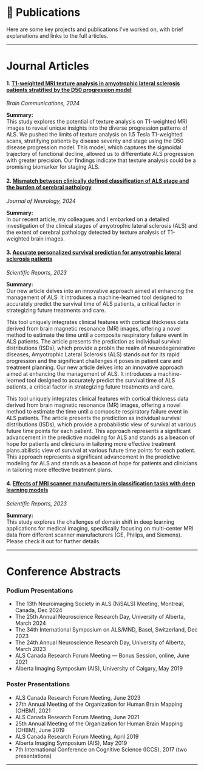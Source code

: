 # 📘 Publications

Here are some key projects and publications I've worked on, with brief explanations and links to the full articles.

---
# Journal Articles

#### **1. [T1-weighted MRI texture analysis in amyotrophic lateral sclerosis patients stratified by the D50 progression model](https://doi.org/10.1093/braincomms/fcae389)**  
*Brain Communications, 2024*

**Summary:**  
This study explores the potential of texture analysis on T1-weighted MRI images to reveal unique insights into the diverse progression patterns of ALS. We pushed the limits of texture analysis on 1.5 Tesla T1-weighted scans, stratifying patients by disease severity and stage using the D50 disease progression model. This model, which captures the sigmoidal trajectory of functional decline, allowed us to differentiate ALS progression with greater precision. Our findings indicate that texture analysis could be a promising biomarker for staging ALS.


#### **2. [Mismatch between clinically defined classification of ALS stage and the burden of cerebral pathology](https://doi.org/10.1007/s00415-024-12190-x)**  
*Journal of Neurology, 2024*

**Summary:**  
In our recent article, my colleagues and I embarked on a detailed investigation of the clinical stages of amyotrophic lateral sclerosis (ALS) and the extent of cerebral pathology detected by texture analysis of T1-weighted brain images.


#### **3. [Accurate personalized survival prediction for amyotrophic lateral sclerosis patients](https://doi.org/10.1038/s41598-023-47935-7)**  
*Scientific Reports, 2023*

**Summary:**  
Our new article delves into an innovative approach aimed at enhancing the management of ALS. It introduces a machine-learned tool designed to accurately predict the survival time of ALS patients, a critical factor in strategizing future treatments and care. 

This tool uniquely integrates clinical features with cortical thickness data derived from brain magnetic resonance (MR) images, offering a novel method to estimate the time until a composite respiratory failure event in ALS patients. The article presents the prediction as individual survival distributions (ISDs), which provide a probIn the realm of neurodegenerative diseases, Amyotrophic Lateral Sclerosis (ALS) stands out for its rapid progression and the significant challenges it poses in patient care and treatment planning. Our new article delves into an innovative approach aimed at enhancing the management of ALS. It introduces a machine-learned tool designed to accurately predict the survival time of ALS patients, a critical factor in strategizing future treatments and care. 

This tool uniquely integrates clinical features with cortical thickness data derived from brain magnetic resonance (MR) images, offering a novel method to estimate the time until a composite respiratory failure event in ALS patients. The article presents the prediction as individual survival distributions (ISDs), which provide a probabilistic view of survival at various future time points for each patient. This approach represents a significant advancement in the predictive modeling for ALS and stands as a beacon of hope for patients and clinicians in tailoring more effective treatment plans.abilistic view of survival at various future time points for each patient. This approach represents a significant advancement in the predictive modeling for ALS and stands as a beacon of hope for patients and clinicians in tailoring more effective treatment plans.


#### **4. [Effects of MRI scanner manufacturers in classification tasks with deep learning models](https://doi.org/10.1038/s41598-023-43715-5)**  
*Scientific Reports, 2023*

**Summary:**  
This study explores the challenges of domain shift in deep learning applications for medical imaging, specifically focusing on multi-center MRI data from different scanner manufacturers (GE, Philips, and Siemens). Please check it out for further details.

---
# Conference Abstracts

### Podium Presentations
- The 13th Neuroimaging Society in ALS (NiSALS) Meeting, Montreal, Canada, Dec 2024
- The 25th Annual Neuroscience Research Day, University of Alberta, March 2024
- The 34th International Symposium on ALS/MND, Basel, Switzerland, Dec 2023
- The 24th Annual Neuroscience Research Day, University of Alberta, March 2023
- ALS Canada Research Forum Meeting — Bonus Session, online, June 2021
- Alberta Imaging Symposium (AIS), University of Calgary, May 2019

### Poster Presentations
- ALS Canada Research Forum Meeting, June 2023
- 27th Annual Meeting of the Organization for Human Brain Mapping (OHBM), 2021
- ALS Canada Research Forum Meeting, June 2021
- 25th Annual Meeting of the Organization for Human Brain Mapping (OHBM), June 2019
- ALS Canada Research Forum Meeting, April 2019
- Alberta Imaging Symposium (AIS), May 2019
- 7th International Conference on Cognitive Science (ICCS), 2017 (two presentations)

---
